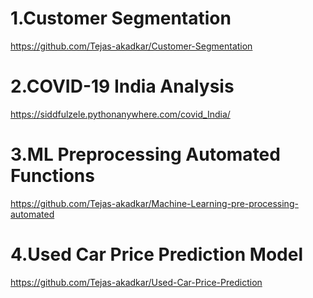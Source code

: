 # 1.Customer Segmentation 
https://github.com/Tejas-akadkar/Customer-Segmentation


# 2.COVID-19 India Analysis
https://siddfulzele.pythonanywhere.com/covid_India/


# 3.ML Preprocessing Automated Functions
https://github.com/Tejas-akadkar/Machine-Learning-pre-processing-automated


# 4.Used Car Price Prediction Model
https://github.com/Tejas-akadkar/Used-Car-Price-Prediction

